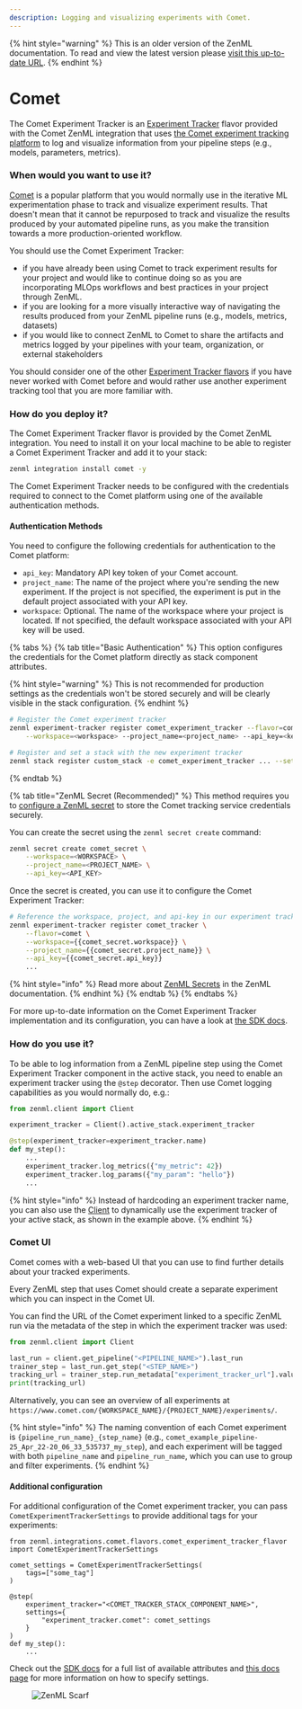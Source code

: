 ```yaml
---
description: Logging and visualizing experiments with Comet.
---
```


{% hint style="warning" %}
This is an older version of the ZenML documentation. To read and view the latest version please [visit this up-to-date URL](https://docs.zenml.io).
{% endhint %}


# Comet

The Comet Experiment Tracker is an [Experiment Tracker](./experiment-trackers.md) flavor provided with the Comet ZenML integration that uses [the Comet experiment tracking platform](https://www.comet.com/site/products/ml-experiment-tracking/) to log and visualize information from your pipeline steps (e.g., models, parameters, metrics).

### When would you want to use it?

[Comet](https://www.comet.com/site/products/ml-experiment-tracking/) is a popular platform that you would normally use in the iterative ML experimentation phase to track and visualize experiment results. That doesn't mean that it cannot be repurposed to track and visualize the results produced by your automated pipeline runs, as you make the transition towards a more production-oriented workflow.

You should use the Comet Experiment Tracker:

* if you have already been using Comet to track experiment results for your project and would like to continue doing so as you are incorporating MLOps workflows and best practices in your project through ZenML.
* if you are looking for a more visually interactive way of navigating the results produced from your ZenML pipeline runs (e.g., models, metrics, datasets)
* if you would like to connect ZenML to Comet to share the artifacts and metrics logged by your pipelines with your team, organization, or external stakeholders

You should consider one of the other [Experiment Tracker flavors](./experiment-trackers.md#experiment-tracker-flavors) if you have never worked with Comet before and would rather use another experiment tracking tool that you are more familiar with.

### How do you deploy it?

The Comet Experiment Tracker flavor is provided by the Comet ZenML integration. You need to install it on your local machine to be able to register a Comet Experiment Tracker and add it to your stack:

```bash
zenml integration install comet -y
```

The Comet Experiment Tracker needs to be configured with the credentials required to connect to the Comet platform using one of the available authentication methods.

#### Authentication Methods

You need to configure the following credentials for authentication to the Comet platform:

* `api_key`: Mandatory API key token of your Comet account.
* `project_name`: The name of the project where you're sending the new experiment. If the project is not specified, the experiment is put in the default project associated with your API key.
* `workspace`: Optional. The name of the workspace where your project is located. If not specified, the default workspace associated with your API key will be used.

{% tabs %}
{% tab title="Basic Authentication" %}
This option configures the credentials for the Comet platform directly as stack component attributes.

{% hint style="warning" %}
This is not recommended for production settings as the credentials won't be stored securely and will be clearly visible in the stack configuration.
{% endhint %}

```bash
# Register the Comet experiment tracker
zenml experiment-tracker register comet_experiment_tracker --flavor=comet \
    --workspace=<workspace> --project_name=<project_name> --api_key=<key>

# Register and set a stack with the new experiment tracker
zenml stack register custom_stack -e comet_experiment_tracker ... --set
```
{% endtab %}

{% tab title="ZenML Secret (Recommended)" %}
This method requires you to [configure a ZenML secret](../../getting-started/deploying-zenml/secret-management.md) to store the Comet tracking service credentials securely.

You can create the secret using the `zenml secret create` command:

```bash
zenml secret create comet_secret \
    --workspace=<WORKSPACE> \
    --project_name=<PROJECT_NAME> \
    --api_key=<API_KEY>
```

Once the secret is created, you can use it to configure the Comet Experiment Tracker:

```bash
# Reference the workspace, project, and api-key in our experiment tracker component
zenml experiment-tracker register comet_tracker \
    --flavor=comet \
    --workspace={{comet_secret.workspace}} \
    --project_name={{comet_secret.project_name}} \
    --api_key={{comet_secret.api_key}}
    ...
```

{% hint style="info" %}
Read more about [ZenML Secrets](../../getting-started/deploying-zenml/secret-management.md) in the ZenML documentation.
{% endhint %}
{% endtab %}
{% endtabs %}

For more up-to-date information on the Comet Experiment Tracker implementation and its configuration, you can have a look at [the SDK docs](https://sdkdocs.zenml.io/latest/integration\_code\_docs/integrations-comet/#zenml.integrations.comet.experiment\_trackers.comet\_experiment\_tracker).

### How do you use it?

To be able to log information from a ZenML pipeline step using the Comet Experiment Tracker component in the active stack, you need to enable an experiment tracker using the `@step` decorator. Then use Comet logging capabilities as you would normally do, e.g.:

```python
from zenml.client import Client

experiment_tracker = Client().active_stack.experiment_tracker

@step(experiment_tracker=experiment_tracker.name)
def my_step():
    ...
    experiment_tracker.log_metrics({"my_metric": 42})
    experiment_tracker.log_params({"my_param": "hello"})
    ...
```

{% hint style="info" %}
Instead of hardcoding an experiment tracker name, you can also use the [Client](../../reference/python-client.md) to dynamically use the experiment tracker of your active stack, as shown in the example above.
{% endhint %}

### Comet UI

Comet comes with a web-based UI that you can use to find further details about your tracked experiments.

Every ZenML step that uses Comet should create a separate experiment which you can inspect in the Comet UI.

You can find the URL of the Comet experiment linked to a specific ZenML run via the metadata of the step in which the experiment tracker was used:

```python
from zenml.client import Client

last_run = client.get_pipeline("<PIPELINE_NAME>").last_run
trainer_step = last_run.get_step("<STEP_NAME>")
tracking_url = trainer_step.run_metadata["experiment_tracker_url"].value
print(tracking_url)
```

Alternatively, you can see an overview of all experiments at `https://www.comet.com/{WORKSPACE_NAME}/{PROJECT_NAME}/experiments/`.

{% hint style="info" %}
The naming convention of each Comet experiment is `{pipeline_run_name}_{step_name}` (e.g., `comet_example_pipeline-25_Apr_22-20_06_33_535737_my_step`), and each experiment will be tagged with both `pipeline_name` and `pipeline_run_name`, which you can use to group and filter experiments.
{% endhint %}

#### Additional configuration

For additional configuration of the Comet experiment tracker, you can pass `CometExperimentTrackerSettings` to provide additional tags for your experiments:

```
from zenml.integrations.comet.flavors.comet_experiment_tracker_flavor import CometExperimentTrackerSettings

comet_settings = CometExperimentTrackerSettings(
    tags=["some_tag"]
)

@step(
    experiment_tracker="<COMET_TRACKER_STACK_COMPONENT_NAME>",
    settings={
        "experiment_tracker.comet": comet_settings
    }
)
def my_step():
    ...
```

Check out the [SDK docs](https://sdkdocs.zenml.io/latest/integration\_code\_docs/integrations-comet/#zenml.integrations.comet.flavors.comet\_experiment\_tracker\_flavor.CometExperimentTrackerSettings) for a full list of available attributes and [this docs page](../../how-to/use-configuration-files/runtime-configuration.md) for more information on how to specify settings.

<figure><img src="https://static.scarf.sh/a.png?x-pxid=f0b4f458-0a54-4fcd-aa95-d5ee424815bc" alt="ZenML Scarf"><figcaption></figcaption></figure>
